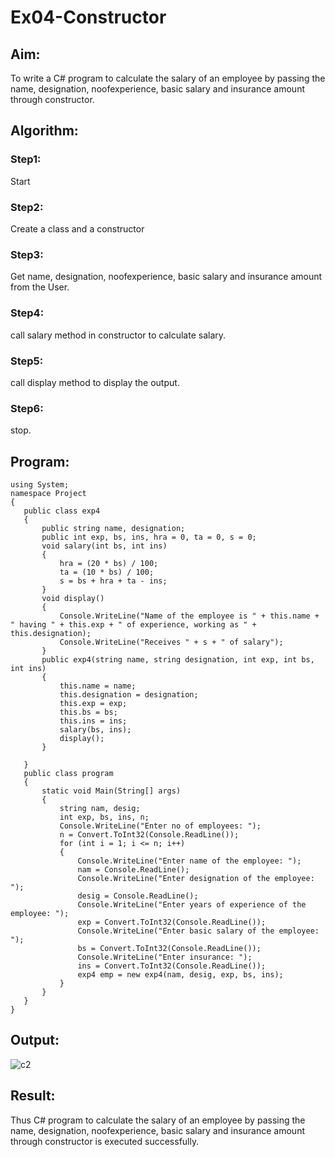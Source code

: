 # Ex04-Constructor
## Aim:
 To write a C# program to calculate the salary of an employee by passing the name, designation, noofexperience, basic salary and insurance amount through constructor.
 
 ## Algorithm:
 ### Step1:
Start
### Step2:
Create a class and a constructor
### Step3:
Get name, designation, noofexperience, basic salary and insurance amount from the User.
### Step4:
call salary method in constructor to calculate salary.
### Step5:
call display method to display the output.
### Step6:
stop.
 
 
 ## Program:
 ~~~
 using System;
namespace Project
{
    public class exp4
    {
        public string name, designation;
        public int exp, bs, ins, hra = 0, ta = 0, s = 0;
        void salary(int bs, int ins)
        {
            hra = (20 * bs) / 100;
            ta = (10 * bs) / 100;
            s = bs + hra + ta - ins;
        }
        void display()
        {
            Console.WriteLine("Name of the employee is " + this.name + " having " + this.exp + " of experience, working as " + this.designation);
            Console.WriteLine("Receives " + s + " of salary");
        }
        public exp4(string name, string designation, int exp, int bs, int ins)
        {
            this.name = name;
            this.designation = designation;
            this.exp = exp;
            this.bs = bs;
            this.ins = ins;
            salary(bs, ins);
            display();
        }

    }
    public class program
    {
        static void Main(String[] args)
        {
            string nam, desig;
            int exp, bs, ins, n;
            Console.WriteLine("Enter no of employees: ");
            n = Convert.ToInt32(Console.ReadLine());
            for (int i = 1; i <= n; i++)
            {
                Console.WriteLine("Enter name of the employee: ");
                nam = Console.ReadLine();
                Console.WriteLine("Enter designation of the employee: ");
                desig = Console.ReadLine();
                Console.WriteLine("Enter years of experience of the employee: ");
                exp = Convert.ToInt32(Console.ReadLine());
                Console.WriteLine("Enter basic salary of the employee: ");
                bs = Convert.ToInt32(Console.ReadLine());
                Console.WriteLine("Enter insurance: ");
                ins = Convert.ToInt32(Console.ReadLine());
                exp4 emp = new exp4(nam, desig, exp, bs, ins);
            }
        }
    }
}
~~~
 
 ## Output:
 ![c2](https://user-images.githubusercontent.com/94155183/230871906-082b908b-ee98-41ce-8660-2f697feed657.png)

 ## Result:
 Thus C# program to calculate the salary of an employee by passing the name, designation, noofexperience, basic salary and insurance amount through constructor is executed successfully.
